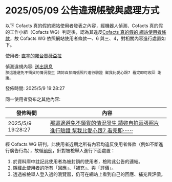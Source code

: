 2025/05/09 公告違規帳號與處理方式
=========

以下 Cofacts 真的假的網站使用者發表之內容，經機器人偵測、Cofacts 真的假的工作小組（Cofacts WG）判定後，認為其違反[Cofacts 真的假的 網站使用者條款](https://github.com/cofacts/rumors-site/blob/master/LEGAL.md)，故 Cofacts WG 依照網站使用者條款一、6 與三、4，對相關內容進行處置如下。

使用者: [直率的霧台賽薇亞拉](https://cofacts.github.io/community-builder/#/editorworks?type=2&day=365&userId=j4S8C_bvvSZ7QhEC6YxOJNvMYgq7CR528L4k27xyr7qCW_d1c)

偵測違規內容: [送出訊息](https://cofacts.tw/article/1no8znslctg1t)<br>`那這邊避免不領貨的情況發生
請妳自拍兩張照片進行驗證 幫我比愛心跟7
看完即可收回 謝謝。`

發佈時間: 2025/5/9 19:28:27

同一使用者發布之其他內容:

|發佈時間|內容|
|---|---|
| 2025/5/9 19:28:27 | [那這邊避免不領貨的情況發生 請妳自拍兩張照片進行驗證 幫我比愛心跟7 看完即⋯⋯](https://cofacts.tw/article/1no8znslctg1t) |

經 Cofacts WG 研判，此使用者近期之所有內容均違反使用者條款（例如不斷進行廣告行為），故循[前例](https://github.com/cofacts/takedowns/blob/master/2021/1125-2nd-spam.md)，針對被檢舉人進行下面處置：
1. 於資料庫中註記此使用者為被封鎖的使用者，檢附此公告的連結。
2. 隱藏此使用者的所有「回應」、「補充」、與「評價」。
3. 透過被檢舉人登入過的瀏覽器，仍可在網站上看到自己的回應、補充與評價。
